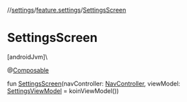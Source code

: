 //[settings](../../index.md)/[feature.settings](index.md)/[SettingsScreen](-settings-screen.md)

# SettingsScreen

[androidJvm]\

@[Composable](https://developer.android.com/reference/kotlin/androidx/compose/runtime/Composable.html)

fun [SettingsScreen](-settings-screen.md)(navController: [NavController](https://developer.android.com/reference/kotlin/androidx/navigation/NavController.html), viewModel: [SettingsViewModel](-settings-view-model/index.md) = koinViewModel())
